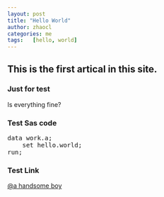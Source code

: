```yaml
---
layout: post
title: "Hello World"
author: zhaocl
categories: me
tags:   [hello, world]
---
```


## This is the first artical in this site.
### Just for test

Is everything fine?

### Test Sas code

<pre>
data work.a;
	set hello.world;
run;
</pre>


### Test Link

[@a handsome boy](zhaocl.com)
